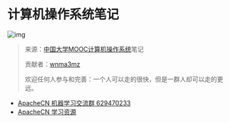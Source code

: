 # 计算机操作系统笔记

![img](https://edu-image.nosdn.127.net/2FBF2643E1153A9C7CEA9F5D0B0CD3D6.jpg?imageView&thumbnail=426y240&quality=100)

> 来源：[中国大学MOOC计算机操作系统](https://www.icourse163.org/learn/NJU-1001571004)笔记
>
> 贡献者：[wnma3mz](https://github.com/wnma3mz)
>
> 欢迎任何人参与和完善：一个人可以走的很快，但是一群人却可以走的更远。

* [ApacheCN 机器学习交流群 629470233](http://shang.qq.com/wpa/qunwpa?idkey=30e5f1123a79867570f665aa3a483ca404b1c3f77737bc01ec520ed5f078ddef)
* [ApacheCN 学习资源](http://www.apachecn.org/)

